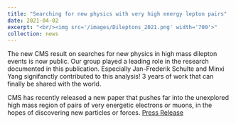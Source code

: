 ```yaml
---
title: "Searching for new physics with very high energy lepton pairs"
date: 2021-04-02
excerpt: "<br/><img src='/images/Dileptons_2021.png' width='700'>"
collection: news
---
```


The new CMS result on searches for new physics in high mass dilepton events is now public.
Our group played a leading role in the research documented in this publication.
Especially Jan-Frederik Schulte and Minxi Yang signifanctly contributed to this analysis!
3 years of work that can finally be shared with the world.

CMS has recently released a new paper that pushes far into the unexplored high mass region of pairs of very energetic electrons or muons, in the hopes of discovering new particles or forces.
[Press Release](https://cms.cern/news/searching-new-physics-very-high-energy-lepton-pairs?fbclid=IwAR0d4oP-RB4GqYOzbKfT-cTT-qaXUY1ZsdQBSV_vXScIxP4UaKXw-QstHGg)
